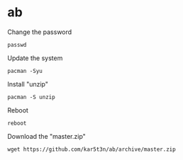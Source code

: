 ab
==
Change the password
<pre><code>passwd</code></pre>
Update the system
<pre><code>pacman -Syu</code></pre>
Install "unzip"
<pre><code>pacman -S unzip</code></pre>
Reboot
<pre><code>reboot</code></pre>
Download the "master.zip"
<pre><code>wget https://github.com/kar5t3n/ab/archive/master.zip</code></pre>

